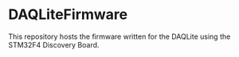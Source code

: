 # DAQLiteFirmware
This repository hosts the firmware written for the DAQLite using the STM32F4 Discovery Board.
